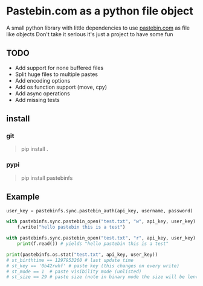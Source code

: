 # Pastebin.com as a python file object

A small python library with little dependencies to use [pastebin.com](pastebin.com) as file like objects
Don't take it serious it's just a project to have some fun

## TODO

* Add support for none buffered files
* Split huge files to multiple pastes
* Add encoding options
* Add os function support (move, cpy)
* Add async operations
* Add missing tests

## install

### git

> pip install .

### pypi

> pip install pastebinfs

## Example

```python
user_key = pastebinfs.sync.pastebin_auth(api_key, username, password)

with pastebinfs.sync.pastebin_open("test.txt", "w", api_key, user_key) as f:
    f.write("hello pastebin this is a test")

with pastebinfs.sync.pastebin_open("test.txt", "r", api_key, user_key) as f:
    print(f.read()) # yields "hello pastebin this is a test"

print(pastebinfs.os.stat("test.txt", api_key, user_key))
# st_birthtime == 1297953260 # last update time
# st_key == '0b42rwhf' # paste key (this changes on every write)
# st_mode == 1  # paste visibility mode (unlisted)
# st_size == 29 # paste size (note in binary mode the size will be len(base64(input)))
```
